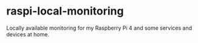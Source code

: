# raspi-local-monitoring
Locally available monitoring for my Raspberry Pi 4 and some services and devices at home.
